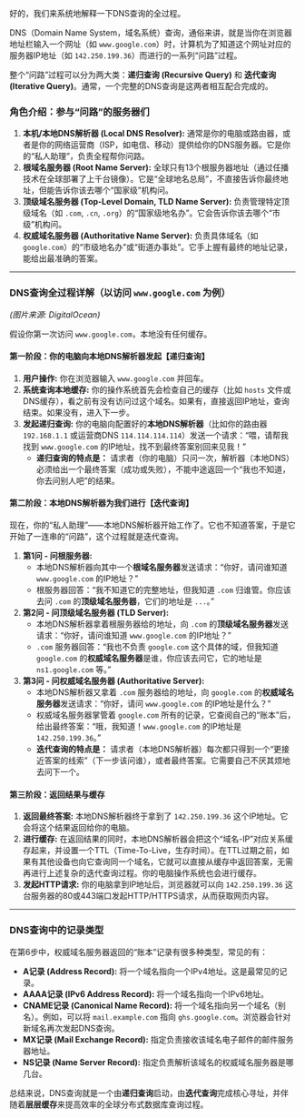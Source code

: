 好的，我们来系统地解释一下DNS查询的全过程。

DNS（Domain Name System，域名系统）查询，通俗来讲，就是当你在浏览器地址栏输入一个网址（如 `www.google.com`）时，计算机为了知道这个网址对应的服务器IP地址（如 `142.250.199.36`）而进行的一系列“问路”过程。

整个“问路”过程可以分为两大类：**递归查询 (Recursive Query)** 和 **迭代查询 (Iterative Query)**。通常，一个完整的DNS查询是这两者相互配合完成的。



### 角色介绍：参与“问路”的服务器们



1. **本机/本地DNS解析器 (Local DNS Resolver):** 通常是你的电脑或路由器，或者是你的网络运营商（ISP，如电信、移动）提供给你的DNS服务器。它是你的“私人助理”，负责全程帮你问路。
2. **根域名服务器 (Root Name Server):** 全球只有13个根服务器地址（通过任播技术在全球部署了上千台镜像）。它是“全球地名总局”，不直接告诉你最终地址，但能告诉你该去哪个“国家级”机构问。
3. **顶级域名服务器 (Top-Level Domain, TLD Name Server):** 负责管理特定顶级域名（如 `.com`, `.cn`, `.org`）的“国家级地名办”。它会告诉你该去哪个“市级”机构问。
4. **权威域名服务器 (Authoritative Name Server):** 负责具体域名（如 `google.com`）的“市级地名办”或“街道办事处”。它手上握有最终的地址记录，能给出最准确的答案。

------



### DNS查询全过程详解（以访问 `www.google.com` 为例）



*(图片来源: DigitalOcean)*

假设你第一次访问 `www.google.com`，本地没有任何缓存。



#### **第一阶段：你的电脑向本地DNS解析器发起【递归查询】**



1. **用户操作:** 你在浏览器输入 `www.google.com` 并回车。
2. **系统查询本地缓存:** 你的操作系统首先会检查自己的缓存（比如 `hosts` 文件或DNS缓存），看之前有没有访问过这个域名。如果有，直接返回IP地址，查询结束。如果没有，进入下一步。
3. **发起递归查询:** 你的电脑向配置好的**本地DNS解析器**（比如你的路由器 `192.168.1.1` 或运营商DNS `114.114.114.114`）发送一个请求：“喂，请帮我找到 `www.google.com` 的IP地址，找不到最终答案别回来见我！”
   - **递归查询的特点是：** 请求者（你的电脑）只问一次，解析器（本地DNS）必须给出一个最终答案（成功或失败），不能中途返回一个“我也不知道，你去问别人吧”的结果。



#### **第二阶段：本地DNS解析器为我们进行【迭代查询】**



现在，你的“私人助理”——本地DNS解析器开始工作了。它也不知道答案，于是它开始了一连串的“问路”，这个过程就是迭代查询。

1. **第1问 - 问根服务器:**
   - 本地DNS解析器向其中一个**根域名服务器**发送请求：“你好，请问谁知道 `www.google.com` 的IP地址？”
   - 根服务器回答：“我不知道它的完整地址，但我知道 `.com` 归谁管。你应该去问 `.com` 的**顶级域名服务器**，它们的地址是 `...`。”
2. **第2问 - 问顶级域名服务器 (TLD Server):**
   - 本地DNS解析器拿着根服务器给的地址，向 `.com` 的**顶级域名服务器**发送请求：“你好，请问谁知道 `www.google.com` 的IP地址？”
   - `.com` 服务器回答：“我也不负责 `google.com` 这个具体的域，但我知道 `google.com` 的**权威域名服务器**是谁，你应该去问它，它的地址是 `ns1.google.com` 等。”
3. **第3问 - 问权威域名服务器 (Authoritative Server):**
   - 本地DNS解析器又拿着 `.com` 服务器给的地址，向 `google.com` 的**权威域名服务器**发送请求：“你好，请问 `www.google.com` 的IP地址是什么？”
   - 权威域名服务器掌管着 `google.com` 所有的记录，它查阅自己的“账本”后，给出最终答案：“哦，我知道！`www.google.com` 的IP地址是 `142.250.199.36`。”
   - **迭代查询的特点是：** 请求者（本地DNS解析器）每次都只得到一个“更接近答案的线索”（下一步该问谁），或者最终答案。它需要自己不厌其烦地去问下一个。



#### **第三阶段：返回结果与缓存**



1. **返回最终答案:** 本地DNS解析器终于拿到了 `142.250.199.36` 这个IP地址。它会将这个结果返回给你的电脑。
2. **进行缓存:** 在返回结果的同时，本地DNS解析器会把这个“域名-IP”对应关系缓存起来，并设置一个TTL（Time-To-Live，生存时间）。在TTL过期之前，如果有其他设备也向它查询同一个域名，它就可以直接从缓存中返回答案，无需再进行上述复杂的迭代查询过程。你的电脑操作系统也会进行缓存。
3. **发起HTTP请求:** 你的电脑拿到IP地址后，浏览器就可以向 `142.250.199.36` 这台服务器的80或443端口发起HTTP/HTTPS请求，从而获取网页内容。

------



### DNS查询中的记录类型



在第6步中，权威域名服务器返回的“账本”记录有很多种类型，常见的有：

- **A记录 (Address Record):** 将一个域名指向一个IPv4地址。这是最常见的记录。
- **AAAA记录 (IPv6 Address Record):** 将一个域名指向一个IPv6地址。
- **CNAME记录 (Canonical Name Record):** 将一个域名指向另一个域名（别名）。例如，可以将 `mail.example.com` 指向 `ghs.google.com`。浏览器会针对新域名再次发起DNS查询。
- **MX记录 (Mail Exchange Record):** 指定负责接收该域名电子邮件的邮件服务器地址。
- **NS记录 (Name Server Record):** 指定负责解析该域名的权威域名服务器是哪几台。

总结来说，DNS查询就是一个由**递归查询**启动，由**迭代查询**完成核心寻址，并伴随着**层层缓存**来提高效率的全球分布式数据库查询过程。